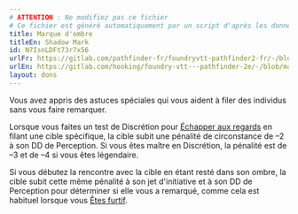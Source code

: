 ```yaml
---
# ATTENTION : Ne modifiez pas ce fichier
# Ce fichier est généré automatiquement par un script d'après les données du module Foundry VTT officiel et de sa traduction
title: Marque d'ombre
titleEn: Shadow Mark
id: N7IsnLDFt73r7x56
urlFr: https://gitlab.com/pathfinder-fr/foundryvtt-pathfinder2-fr/-/blob/master/data/feats/N7IsnLDFt73r7x56.htm
urlEn: https://gitlab.com/hooking/foundry-vtt---pathfinder-2e/-/blob/master/packs/data/feats.db/shadow-mark.json
layout: dons
---
```

Vous avez appris des astuces spéciales qui vous aident à filer des individus sans vous faire remarquer.

Lorsque vous faites un test de Discrétion pour [Échapper aux regards](../actions/échapper-aux-regards.html) en filant une cible spécifique, la cible subit une pénalité de circonstance de –2 à son DD de Perception. Si vous êtes maître en Discrétion, la pénalité est de –3 et de –4 si vous êtes légendaire.

Si vous débutez la rencontre avec la cible en étant resté dans son ombre, la cible subit cette même pénalité à son jet d'initiative et à son DD de Perception pour déterminer si elle vous a remarqué, comme cela est habituel lorsque vous [Êtes furtif](../actions/être-furtif.html).
